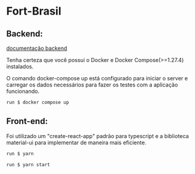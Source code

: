 # Fort-Brasil

## Backend:
[documentação backend](https://documenter.getpostman.com/view/12085064/TzeUnTwu#1a817d28-3b82-43f1-83ec-97953e4dc9a3)

Tenha certeza que você possui o Docker e Docker Compose(>=1.27.4) instalados.

O comando docker-compose up está configurado para iniciar o server e carregar os dados necessários para fazer os testes com a aplicação funcionando.

```sh
run $ docker compose up
```

## Front-end:

Foi utilizado um "create-react-app" padrão para typescript e a biblioteca material-ui para implementar de maneira mais eficiente.

```sh
run $ yarn
```

```sh
run $ yarn start
```